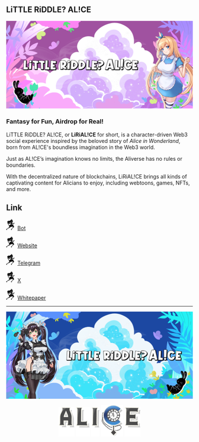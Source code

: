 ## LiTTLE RiDDLE? AL!CE

![LRA3](https://github.com/lirialice/lirialice/blob/main/33.png)

### Fantasy for Fun, Airdrop for Real!
LiTTLE RiDDLE? AL!CE, or **LiRiAL!CE** for short, is a character-driven Web3 social experience inspired by the beloved story of _Alice in Wonderland_, born from AL!CE's boundless imagination in the Web3 world.

Just as AL!CE’s imagination knows no limits, the Aliverse has no rules or boundaries.

With the decentralized nature of blockchains, LiRiAL!CE brings all kinds of captivating content for Alicians to enjoy, including webtoons, games, NFTs, and more.

## Link
<img src="https://github.com/lirialice/lirialice/blob/main/Asset%2B1%40300x.png" height="30"> &nbsp;[Bot](https://lirialice.io)

<img src="https://github.com/lirialice/lirialice/blob/main/Asset%2B1%40300x.png" height="30"> &nbsp;[Website](https://lirialice.io)

<img src="https://github.com/lirialice/lirialice/blob/main/Asset%2B1%40300x.png" height="30"> &nbsp;[Telegram](https://lirialice.io)

<img src="https://github.com/lirialice/lirialice/blob/main/Asset%2B1%40300x.png" height="30"> &nbsp;[X](https://lirialice.io)

<img src="https://github.com/lirialice/lirialice/blob/main/Asset%2B1%40300x.png" height="30"> &nbsp;[Whitepaper](https://app.gitbook.com/o/WngDNa1CdcHbyrIVqPNs/s/V7NJ8N9e3Pq6kWr1Dy53/)

- - -

![LRA3](https://github.com/lirialice/lirialice/blob/main/44.png)

<p align="center">
<img src="https://github.com/lirialice/lirialice/blob/main/aa.png" height="80"> 
<img src="https://github.com/lirialice/lirialice/blob/main/ll.png" height="80"> 
<img src="https://github.com/lirialice/lirialice/blob/main/ii.png" height="80"> <img src="https://github.com/lirialice/lirialice/blob/main/c.gif" height="85"> 
<img src="https://github.com/lirialice/lirialice/blob/main/ee.png" height="80"> </p>
